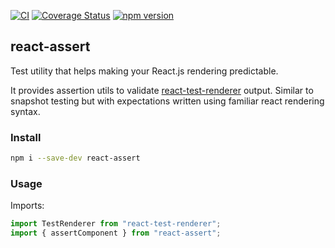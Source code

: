 [![CI](https://github.com/viktor-podzigun/react-assert/actions/workflows/ci.yml/badge.svg?branch=main)](https://github.com/viktor-podzigun/react-assert/actions/workflows/ci.yml?query=workflow%3Aci+branch%3Amain)
[![Coverage Status](https://coveralls.io/repos/github/viktor-podzigun/react-assert/badge.svg?branch=main)](https://coveralls.io/github/viktor-podzigun/react-assert?branch=main)
[![npm version](https://img.shields.io/npm/v/react-assert)](https://www.npmjs.com/package/react-assert)

## react-assert

Test utility that helps making your React.js rendering predictable.

It provides assertion utils to validate
[react-test-renderer](https://legacy.reactjs.org/docs/test-renderer.html)
output. Similar to snapshot testing but with expectations written using
familiar react rendering syntax.

### Install

```bash
npm i --save-dev react-assert
```

### Usage

Imports:

```javascript
import TestRenderer from "react-test-renderer";
import { assertComponent } from "react-assert";
```
